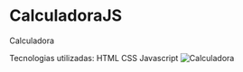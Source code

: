 # CalculadoraJS
Calculadora

Tecnologias utilizadas:
HTML
CSS
Javascript
![Calculadora](https://user-images.githubusercontent.com/87348965/157791835-16fc1219-0cde-4ac0-91ef-a7ed30156f7f.png)

